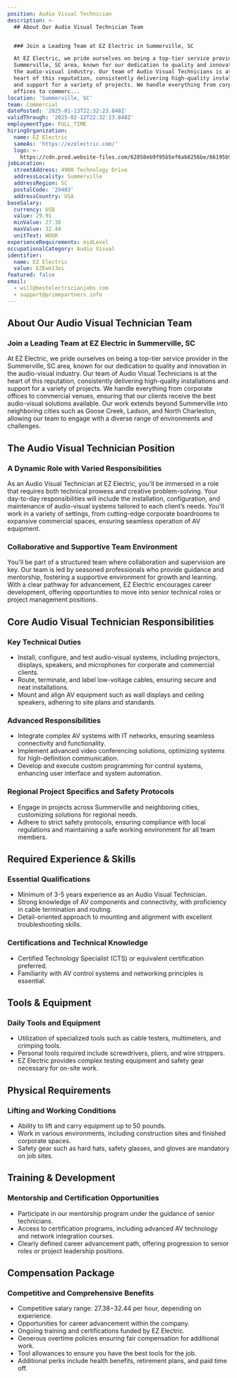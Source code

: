 ```yaml
---
position: Audio Visual Technician
description: >-
  ## About Our Audio Visual Technician Team


  ### Join a Leading Team at EZ Electric in Summerville, SC

  At EZ Electric, we pride ourselves on being a top-tier service provider in the
  Summerville, SC area, known for our dedication to quality and innovation in
  the audio-visual industry. Our team of Audio Visual Technicians is at the
  heart of this reputation, consistently delivering high-quality installations
  and support for a variety of projects. We handle everything from corporate
  offices to commerc...
location: 'Summerville, SC'
team: Commercial
datePosted: '2025-01-13T22:32:23.848Z'
validThrough: '2025-02-12T22:32:23.848Z'
employmentType: FULL_TIME
hiringOrganization:
  name: EZ Electric
  sameAs: 'https://ezelectric.com/'
  logo: >-
    https://cdn.prod.website-files.com/62858eb9f95b5ef6ab8256be/66195b93d011344d05b98867_ez-electric-logo.svg
jobLocation:
  streetAddress: 4900 Technology Drive
  addressLocality: Summerville
  addressRegion: SC
  postalCode: '29483'
  addressCountry: USA
baseSalary:
  currency: USD
  value: 29.91
  minValue: 27.38
  maxValue: 32.44
  unitText: HOUR
experienceRequirements: midLevel
occupationalCategory: Audio Visual
identifier:
  name: EZ Electric
  value: EZEwe13oi
featured: false
email:
  - will@bestelectricianjobs.com
  - support@primepartners.info
---
```




## About Our Audio Visual Technician Team

### Join a Leading Team at EZ Electric in Summerville, SC
At EZ Electric, we pride ourselves on being a top-tier service provider in the Summerville, SC area, known for our dedication to quality and innovation in the audio-visual industry. Our team of Audio Visual Technicians is at the heart of this reputation, consistently delivering high-quality installations and support for a variety of projects. We handle everything from corporate offices to commercial venues, ensuring that our clients receive the best audio-visual solutions available. Our work extends beyond Summerville into neighboring cities such as Goose Creek, Ladson, and North Charleston, allowing our team to engage with a diverse range of environments and challenges.

## The Audio Visual Technician Position

### A Dynamic Role with Varied Responsibilities
As an Audio Visual Technician at EZ Electric, you'll be immersed in a role that requires both technical prowess and creative problem-solving. Your day-to-day responsibilities will include the installation, configuration, and maintenance of audio-visual systems tailored to each client’s needs. You'll work in a variety of settings, from cutting-edge corporate boardrooms to expansive commercial spaces, ensuring seamless operation of AV equipment.

### Collaborative and Supportive Team Environment
You'll be part of a structured team where collaboration and supervision are key. Our team is led by seasoned professionals who provide guidance and mentorship, fostering a supportive environment for growth and learning. With a clear pathway for advancement, EZ Electric encourages career development, offering opportunities to move into senior technical roles or project management positions.

## Core Audio Visual Technician Responsibilities

### Key Technical Duties
- Install, configure, and test audio-visual systems, including projectors, displays, speakers, and microphones for corporate and commercial clients.
- Route, terminate, and label low-voltage cables, ensuring secure and neat installations.
- Mount and align AV equipment such as wall displays and ceiling speakers, adhering to site plans and standards.

### Advanced Responsibilities
- Integrate complex AV systems with IT networks, ensuring seamless connectivity and functionality.
- Implement advanced video conferencing solutions, optimizing systems for high-definition communication.
- Develop and execute custom programming for control systems, enhancing user interface and system automation.

### Regional Project Specifics and Safety Protocols
- Engage in projects across Summerville and neighboring cities, customizing solutions for regional needs.
- Adhere to strict safety protocols, ensuring compliance with local regulations and maintaining a safe working environment for all team members.

## Required Experience & Skills

### Essential Qualifications
- Minimum of 3-5 years experience as an Audio Visual Technician.
- Strong knowledge of AV components and connectivity, with proficiency in cable termination and routing.
- Detail-oriented approach to mounting and alignment with excellent troubleshooting skills.

### Certifications and Technical Knowledge
- Certified Technology Specialist (CTS) or equivalent certification preferred.
- Familiarity with AV control systems and networking principles is essential.

## Tools & Equipment

### Daily Tools and Equipment
- Utilization of specialized tools such as cable testers, multimeters, and crimping tools.
- Personal tools required include screwdrivers, pliers, and wire strippers.
- EZ Electric provides complex testing equipment and safety gear necessary for on-site work.

## Physical Requirements

### Lifting and Working Conditions
- Ability to lift and carry equipment up to 50 pounds.
- Work in various environments, including construction sites and finished corporate spaces.
- Safety gear such as hard hats, safety glasses, and gloves are mandatory on job sites.

## Training & Development

### Mentorship and Certification Opportunities
- Participate in our mentorship program under the guidance of senior technicians.
- Access to certification programs, including advanced AV technology and network integration courses.
- Clearly defined career advancement path, offering progression to senior roles or project leadership positions.

## Compensation Package

### Competitive and Comprehensive Benefits
- Competitive salary range: $27.38-$32.44 per hour, depending on experience.
- Opportunities for career advancement within the company.
- Ongoing training and certifications funded by EZ Electric.
- Generous overtime policies ensuring fair compensation for additional work.
- Tool allowances to ensure you have the best tools for the job.
- Additional perks include health benefits, retirement plans, and paid time off.
